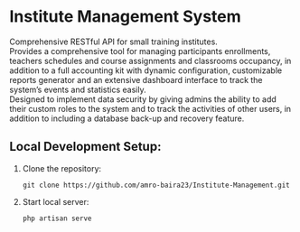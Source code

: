 # Institute Management System
Comprehensive RESTful API for small training institutes.  
Provides a comprehensive tool for managing participants enrollments, teachers schedules and course assignments and classrooms occupancy, in addition to a full accounting kit with dynamic configuration, customizable reports generator and an extensive dashboard interface to track the system’s events and statistics easily.  
Designed to implement data security by giving admins the ability to add their custom roles to the system and to track the activities of other users, in addition to including a database back-up and recovery feature.

## Local Development Setup:  
1. Clone the repository:
   ```
   git clone https://github.com/amro-baira23/Institute-Management.git
   ```
2. Start local server:
   ```
   php artisan serve 
   ```
